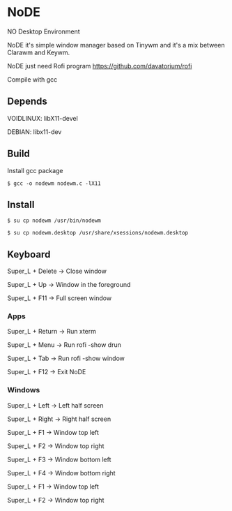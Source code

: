 # NoDE
NO Desktop Environment

NoDE it's simple window manager based on Tinywm and it's a mix between Clarawm and Keywm.

NoDE just need Rofi program https://github.com/davatorium/rofi

Compile with gcc

## Depends

VOIDLINUX: libX11-devel

DEBIAN: libx11-dev

## Build
Install gcc package

	$ gcc -o nodewm nodewm.c -lX11

## Install

	$ su cp nodewm /usr/bin/nodewm
 
	$ su cp nodewm.desktop /usr/share/xsessions/nodewm.desktop

## Keyboard
Super_L + Delete -> Close window

Super_L + Up -> Window in the foreground

Super_L + F11 -> Full screen window

### Apps
Super_L + Return -> Run xterm

Super_L + Menu -> Run rofi -show drun

Super_L + Tab -> Run rofi -show window

Super_L + F12 -> Exit NoDE

### Windows
Super_L + Left -> Left half screen

Super_L + Right -> Right half screen

Super_L + F1 -> Window top left

Super_L + F2 -> Window top right

Super_L + F3 -> Window bottom left

Super_L + F4 -> Window bottom right

Super_L + F1 -> Window top left

Super_L + F2 -> Window top right
